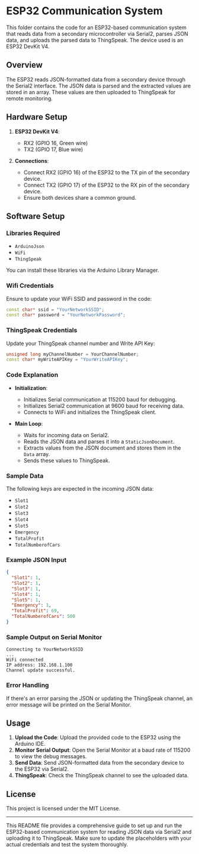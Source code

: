 # ESP32 Communication System

This folder contains the code for an ESP32-based communication system that reads data from a secondary microcontroller via Serial2, parses JSON data, and uploads the parsed data to ThingSpeak. The device used is an ESP32 DevKit V4.

## Overview

The ESP32 reads JSON-formatted data from a secondary device through the Serial2 interface. The JSON data is parsed and the extracted values are stored in an array. These values are then uploaded to ThingSpeak for remote monitoring.

## Hardware Setup

1. **ESP32 DevKit V4**:
   - RX2 (GPIO 16, Green wire)
   - TX2 (GPIO 17, Blue wire)

2. **Connections**:
   - Connect RX2 (GPIO 16) of the ESP32 to the TX pin of the secondary device.
   - Connect TX2 (GPIO 17) of the ESP32 to the RX pin of the secondary device.
   - Ensure both devices share a common ground.

## Software Setup

### Libraries Required

- `ArduinoJson`
- `WiFi`
- `ThingSpeak`

You can install these libraries via the Arduino Library Manager.

### Wifi Credentials

Ensure to update your WiFi SSID and password in the code:

```cpp
const char* ssid = "YourNetworkSSID";
const char* password = "YourNetworkPassword";
```

### ThingSpeak Credentials

Update your ThingSpeak channel number and Write API Key:

```cpp
unsigned long myChannelNumber = YourChannelNumber;
const char* myWriteAPIKey = "YourWriteAPIKey";
```

### Code Explanation

- **Initialization**:
  - Initializes Serial communication at 115200 baud for debugging.
  - Initializes Serial2 communication at 9600 baud for receiving data.
  - Connects to WiFi and initializes the ThingSpeak client.

- **Main Loop**:
  - Waits for incoming data on Serial2.
  - Reads the JSON data and parses it into a `StaticJsonDocument`.
  - Extracts values from the JSON document and stores them in the `Data` array.
  - Sends these values to ThingSpeak.

### Sample Data

The following keys are expected in the incoming JSON data:

- `Slot1`
- `Slot2`
- `Slot3`
- `Slot4`
- `Slot5`
- `Emergency`
- `TotalProfit`
- `TotalNumberofCars`

### Example JSON Input

```json
{
  "Slot1": 1,
  "Slot2": 1,
  "Slot3": 1,
  "Slot4": 1,
  "Slot5": 1,
  "Emergency": 1,
  "TotalProfit": 69,
  "TotalNumberofCars": 500
}
```

### Sample Output on Serial Monitor

```plaintext
Connecting to YourNetworkSSID
...
WiFi connected
IP address: 192.168.1.100
Channel update successful.
```

### Error Handling

If there's an error parsing the JSON or updating the ThingSpeak channel, an error message will be printed on the Serial Monitor.

## Usage

1. **Upload the Code**: Upload the provided code to the ESP32 using the Arduino IDE.
2. **Monitor Serial Output**: Open the Serial Monitor at a baud rate of 115200 to view the debug messages.
3. **Send Data**: Send JSON-formatted data from the secondary device to the ESP32 via Serial2.
4. **ThingSpeak**: Check the ThingSpeak channel to see the uploaded data.

## License

This project is licensed under the MIT License.

---

This README file provides a comprehensive guide to set up and run the ESP32-based communication system for reading JSON data via Serial2 and uploading it to ThingSpeak. Make sure to update the placeholders with your actual credentials and test the system thoroughly.
